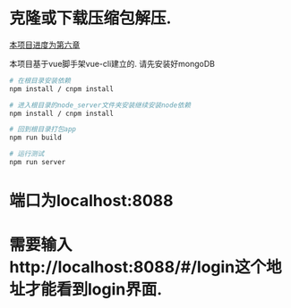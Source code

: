 # 克隆或下载压缩包解压.

[本项目进度为第六章](https://segmentfault.com/a/1190000012084183)

本项目基于vue脚手架vue-cli建立的.
请先安装好mongoDB

```bash
# 在根目录安装依赖
npm install / cnpm install

# 进入根目录的node_server文件夹安装继续安装node依赖
npm install / cnpm install

# 回到根目录打包app
npm run build

# 运行测试
npm run server
```
# 端口为localhost:8088
# 需要输入http://localhost:8088/#/login这个地址才能看到login界面.
